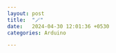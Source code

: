 ```yaml
---
layout: post
title:  "🪄"
date:   2024-04-30 12:01:36 +0530
categories: Arduino

---
```


<!--stackedit_data:
eyJoaXN0b3J5IjpbMTg5MzE0ODY0OV19
-->